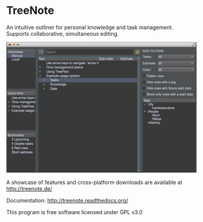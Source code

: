 # TreeNote
An intuitive outliner for personal knowledge and task management. Supports collaborative, simultaneous editing.

![Screemshot](/images/screenshot.png)

A showcase of features and cross-platform downloads are available at http://treenote.de/

Documentation: http://treenote.readthedocs.org/

This program is free software licensed under GPL v3.0
